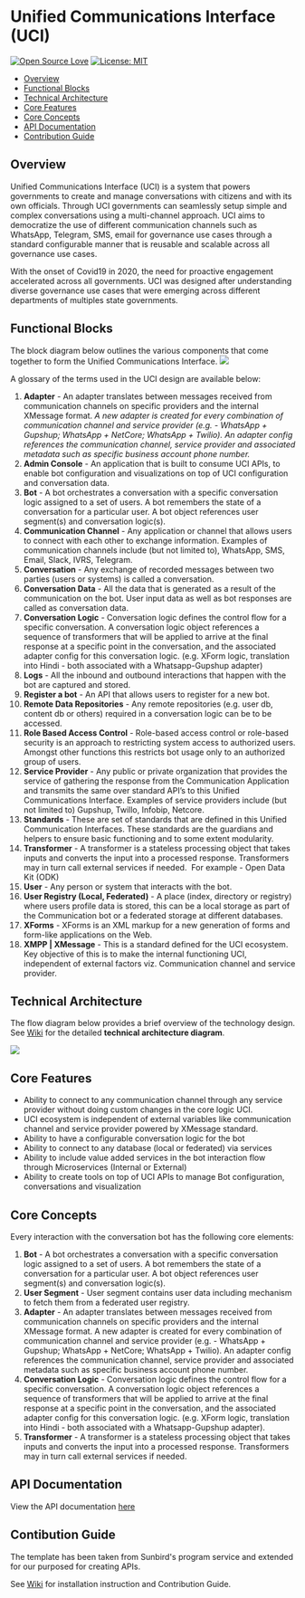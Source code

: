 # Unified Communications Interface (UCI)

[![Open Source Love](https://camo.githubusercontent.com/d41b9884bd102b525c8fb9a8c3c8d3bbed2b67f0/68747470733a2f2f6261646765732e66726170736f66742e636f6d2f6f732f76312f6f70656e2d736f757263652e7376673f763d313033)](https://opensource.org/licenses/MIT)  [![License: MIT](https://camo.githubusercontent.com/3ccf4c50a1576b0dd30b286717451fa56b783512/68747470733a2f2f696d672e736869656c64732e696f2f62616467652f4c6963656e73652d4d49542d79656c6c6f772e737667)](https://opensource.org/licenses/MIT) 

 - [Overview](https://github.com/Samagra-Development/UCI#overview)
 - [Functional Blocks](https://github.com/Samagra-Development/UCI#functional-blocks)  
 - [Technical Architecture](https://github.com/Samagra-Development/UCI#technical-architecture)
 - [Core Features](https://github.com/Samagra-Development/UCI#core-features)
 - [Core Concepts](https://github.com/Samagra-Development/UCI#core-concepts)
 - [API Documentation](https://github.com/Samagra-Development/UCI#api-documentation)
 - [Contribution Guide](https://github.com/Samagra-Development/UCI#contibution-guide)

## [](https://github.com/Samagra-Development/UCI#overview)Overview

Unified Communications Interface (UCI) is a system that powers governments to create and manage conversations with citizens and with its own officials. Through UCI governments can seamlessly setup simple and complex conversations using a multi-channel approach. UCI aims to democratize the use of different communication channels such as WhatsApp, Telegram, SMS, email for governance use cases through a standard configurable manner that is reusable and scalable across all governance use cases.

With the onset of Covid19 in 2020, the need for proactive engagement accelerated across all governments. UCI was designed after understanding diverse governance use cases that were emerging across different departments of multiples state governments. 

## [](https://github.com/Samagra-Development/UCI#functional-blocks)Functional Blocks

The block diagram below outlines the various components that come together to form the Unified Communications Interface. 
![](https://github.com/Samagra-Development/comms-manager/blob/master/docs/funcblocks.png)

A glossary of the terms used in the UCI design are available below:
1. **Adapter** - An adapter translates between messages received from communication channels on specific providers and the internal XMessage format. *A new adapter is created for every combination of communication channel and service provider (e.g. - WhatsApp + Gupshup; WhatsApp + NetCore; WhatsApp + Twilio). An adapter config references the communication channel, service provider and associated metadata such as specific business account phone number.*
2. **Admin Console** - An application that is built to consume UCI APIs, to enable bot configuration and visualizations on top of UCI configuration and conversation data.
3. **Bot** - A bot orchestrates a conversation with a specific conversation logic assigned to a set of users. A bot remembers the state of a conversation for a particular user. A bot object references user segment(s) and conversation logic(s). 
4. **Communication Channel** - Any application or channel that allows users to connect with each other to exchange information. Examples of communication channels include (but not limited to), WhatsApp, SMS, Email, Slack, IVRS, Telegram.
5. **Conversation** - Any exchange of recorded messages between two parties (users or systems) is called a conversation. 
6. **Conversation Data** - All the data that is generated as a result of the communication on the bot. User input data as well as bot responses are called as conversation data.
7. **Conversation Logic** - Conversation logic defines the control flow for a specific conversation. A conversation logic object references a sequence of transformers that will be applied to arrive at the final response at a specific point in the conversation, and the associated adapter config for this conversation logic. (e.g. XForm logic, translation into Hindi - both associated with a Whatsapp-Gupshup adapter)
8. **Logs** - All the inbound and outbound interactions that happen with the bot are captured and stored.
9. **Register a bot** - An API that allows users to register for a new bot.  
10. **Remote Data Repositories** - Any remote repositories (e.g. user db, content db or others) required in a conversation logic can be to be accessed.
11. **Role Based Access Control** - Role-based access control or role-based security is an approach to restricting system access to authorized users. Amongst other functions this restricts bot usage only to an authorized group of users.
12. **Service Provider** - Any public or private organization that provides the service of gathering the response from the Communication Application and transmits the same over standard API’s to this Unified Communications Interface. Examples of service providers include (but not limited to) Gupshup, Twillo, Infobip, Netcore. 
13. **Standards** - These are set of standards that are defined in this Unified Communication Interfaces. These standards are the guardians and helpers to ensure basic functioning and to some extent modularity.
14. **Transformer** - A transformer is a stateless processing object that takes inputs and converts the input into a processed response. Transformers may in turn call external services if needed.  For example - Open Data Kit (ODK) 
15. **User** - Any person or system that interacts with the bot.
16. **User Registry (Local, Federated)** - A place (index, directory or registry) where users profile data is stored, this can be a local storage as part of the Communication bot or a federated storage at different databases.
17. **XForms** - XForms is an XML markup for a new generation of forms and form-like applications on the Web.
18. **XMPP | XMessage** - This is a standard defined for the UCI ecosystem. Key objective of this is to make the internal functioning UCI, independent of external factors viz. Communication channel and service provider.

## [](https://github.com/Samagra-Development/UCI#technical-architecture)Technical Architecture 

The flow diagram below provides a brief overview of the technology design. See [Wiki](https://github.com/Samagra-Development/UCI/wiki) for the detailed **technical architecture diagram**.

![](https://github.com/Samagra-Development/comms-manager/blob/master/docs/techover.png)

## [](https://github.com/Samagra-Development/UCI#core-features)Core Features
- Ability to connect to any communication channel through any service provider without doing custom changes in the core logic UCI.
- UCI ecosystem is  independent of external variables like communication channel and service provider powered by XMessage standard.
- Ability to have a configurable conversation logic for the bot
- Ability to connect to any database (local or federated) via services
- Ability to include value added services in the bot interaction flow through Microservices (Internal or External) 
- Ability to create tools on top of UCI APIs to manage Bot configuration, conversations and visualization

## [](https://github.com/Samagra-Development/UCI#core-concepts)Core Concepts
Every interaction with the conversation bot has the following core elements:
1. **Bot** - A bot orchestrates a conversation with a specific conversation logic assigned to a set of users. A bot remembers the state of a conversation for a particular user. A bot object references user segment(s) and conversation logic(s).
2. **User Segment** - User segment contains user data including mechanism to fetch them from a federated user registry.
3. **Adapter** - An adapter translates between messages received from communication channels on specific providers and the internal XMessage format. A new adapter is created for every combination of communication channel and service provider (e.g. - WhatsApp + Gupshup; WhatsApp + NetCore; WhatsApp + Twilio). An adapter config references the communication channel, service provider and associated metadata such as specific business account phone number.
4. **Conversation Logic** - Conversation logic defines the control flow for a specific conversation. A conversation logic object references a sequence of transformers that will be applied to arrive at the final response at a specific point in the conversation, and the associated adapter config for this conversation logic. (e.g. XForm logic, translation into Hindi - both associated with a Whatsapp-Gupshup adapter).
5. **Transformer** - A transformer is a stateless processing object that takes inputs and converts the input into a processed response. Transformers  may in turn call external services if needed.

## [](https://github.com/Samagra-Development/UCI#api-documentation)API Documentation

View the API documentation [here](https://documenter.getpostman.com/view/7043186/Tz5qaxaN)

## [](https://github.com/Samagra-Development/UCI#contibution-guide)Contibution Guide

The template has been taken from Sunbird's program service and extended for our purposed for creating APIs.

See [Wiki](https://github.com/Samagra-Development/UCI/wiki) for installation instruction and Contribution Guide.

